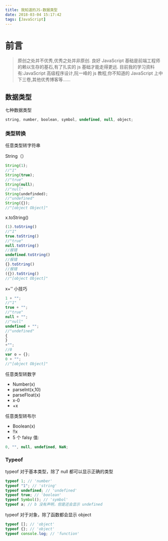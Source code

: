 ```yaml
---
title: 我知道的JS-数据类型
date: 2018-03-04 15:17:42
tags: [JavaScript]
---
```


# 前言

> 原创之处并不优秀,优秀之处并非原创.
> 良好 JavaScript 基础是前端工程师的赖以生存的基石,有了扎实的 js 基础才能走得更远.
> 目前我的学习资料有:JavaScript 高级程序设计,阮一峰的 js 教程,你不知道的 JavaScript 上中下三卷,其他优秀博客等......
<!-- more -->
## 数据类型

七种数据类型

```javascript
string, number, boolean, symbol, undefined, null, object;
```

### 类型转换

任意类型转字符串

String（）

```javascript
String(1);
//"1"
String(true);
//"true"
String(null);
//"null"
String(undefinded);
//"undefined"
String({});
//"[object Object]"
```

x.toString()

```javascript
(1).toString()
//"1"
true.toString()
//"true"
null.toString()
//报错
undefined.toString()
//报错
{}.toString()
//报错
({}).toString()
//"[object Object]"
```

x+’’ 小技巧

```javascript
1 + "";
//"1"
true + "";
//"true"
null + "";
//"null"
undefined + "";
//"undefined"
{
}
+"";
//0
var o = {};
0 + "";
//"[object Object]"
```

任意类型转数字

- Number(x)
- parseInt(x,10)
- parseFloat(x)
- x-0
- +x

任意类型转布尔

- Boolean(x)
- !!x
- 5 个 falsy 值:

```javascript
0, "", null, undefined, NaN;
```

### Typeof

typeof 对于基本类型，除了 null 都可以显示正确的类型

```javascript
typeof 1; // 'number'
typeof "1"; // 'string'
typeof undefined; // 'undefined'
typeof true; // 'boolean'
typeof Symbol(); // 'symbol'
typeof a; // b 没有声明，但是还会显示 undefined
```

typeof 对于对象，除了函数都会显示 object

```javascript
typeof []; // 'object'
typeof {}; // 'object'
typeof console.log; // 'function'
```
